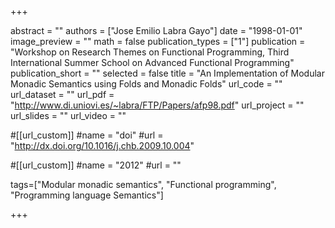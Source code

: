 +++

abstract = "" 
authors = ["Jose Emilio Labra Gayo"]
date = "1998-01-01"
image_preview = ""
math = false
publication_types = ["1"]
publication = "Workshop on Research Themes on Functional Programming, Third International Summer School on Advanced Functional Programming"
publication_short = ""
selected = false
title = "An Implementation of Modular Monadic Semantics using Folds and Monadic Folds"
url_code = ""
url_dataset = ""
url_pdf = "http://www.di.uniovi.es/~labra/FTP/Papers/afp98.pdf"
url_project = ""
url_slides = ""
url_video = ""

#[[url_custom]]
#name = "doi"
#url = "http://dx.doi.org/10.1016/j.chb.2009.10.004"

#[[url_custom]]
#name = "2012"
#url = ""

tags=["Modular monadic semantics", "Functional programming", "Programming language Semantics"]

+++


